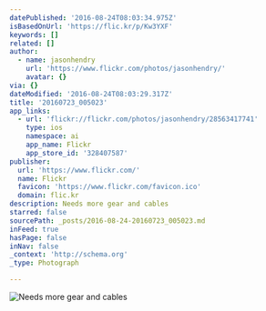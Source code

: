 ```yaml
---
datePublished: '2016-08-24T08:03:34.975Z'
isBasedOnUrl: 'https://flic.kr/p/Kw3YXF'
keywords: []
related: []
author:
  - name: jasonhendry
    url: 'https://www.flickr.com/photos/jasonhendry/'
    avatar: {}
via: {}
dateModified: '2016-08-24T08:03:29.317Z'
title: '20160723_005023'
app_links:
  - url: 'flickr://flickr.com/photos/jasonhendry/28563417741'
    type: ios
    namespace: ai
    app_name: Flickr
    app_store_id: '328407587'
publisher:
  url: 'https://www.flickr.com/'
  name: Flickr
  favicon: 'https://www.flickr.com/favicon.ico'
  domain: flic.kr
description: Needs more gear and cables
starred: false
sourcePath: _posts/2016-08-24-20160723_005023.md
inFeed: true
hasPage: false
inNav: false
_context: 'http://schema.org'
_type: Photograph

---
```

![Needs more gear and cables](https://imgflo.herokuapp.com/graph/vahj1ThiexotieMo/bf51936635257c7aa81f2d87f662211c/noop.jpg?input=https%3A%2F%2Ffarm9.staticflickr.com%2F8016%2F28563417741_3c072531d2_b.jpg)